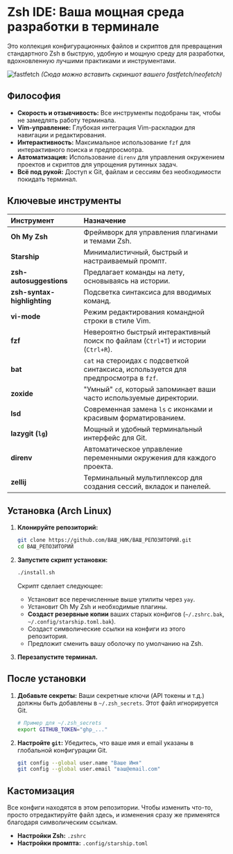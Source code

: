 # Zsh IDE: Ваша мощная среда разработки в терминале

Это коллекция конфигурационных файлов и скриптов для превращения стандартного Zsh в быструю, удобную и мощную среду для разработки, вдохновленную лучшими практиками и инструментами.

![fastfetch](https://i.imgur.com/your-placeholder.png) 
*(Сюда можно вставить скриншот вашего fastfetch/neofetch)*

## Философия

- **Скорость и отзывчивость:** Все инструменты подобраны так, чтобы не замедлять работу терминала.
- **Vim-управление:** Глубокая интеграция Vim-раскладки для навигации и редактирования.
- **Интерактивность:** Максимальное использование `fzf` для интерактивного поиска и предпросмотра.
- **Автоматизация:** Использование `direnv` для управления окружением проектов и скриптов для упрощения рутинных задач.
- **Всё под рукой:** Доступ к Git, файлам и сессиям без необходимости покидать терминал.

## Ключевые инструменты

| Инструмент | Назначение |
| :--- | :--- |
| **Oh My Zsh** | Фреймворк для управления плагинами и темами Zsh. |
| **Starship** | Минималистичный, быстрый и настраиваемый промпт. |
| **zsh-autosuggestions** | Предлагает команды на лету, основываясь на истории. |
| **zsh-syntax-highlighting** | Подсветка синтаксиса для вводимых команд. |
| **vi-mode** | Режим редактирования командной строки в стиле Vim. |
| **fzf** | Невероятно быстрый интерактивный поиск по файлам (`Ctrl+T`) и истории (`Ctrl+R`). |
| **bat** | `cat` на стероидах с подсветкой синтаксиса, используется для предпросмотра в `fzf`. |
| **zoxide** | "Умный" `cd`, который запоминает ваши часто используемые директории. |
| **lsd** | Современная замена `ls` с иконками и красивым форматированием. |
| **lazygit (`lg`)** | Мощный и удобный терминальный интерфейс для Git. |
| **direnv** | Автоматическое управление переменными окружения для каждого проекта. |
| **zellij** | Терминальный мультиплексор для создания сессий, вкладок и панелей. |

## Установка (Arch Linux)

1.  **Клонируйте репозиторий:**
    ```bash
    git clone https://github.com/ВАШ_НИК/ВАШ_РЕПОЗИТОРИЙ.git
    cd ВАШ_РЕПОЗИТОРИЙ
    ```

2.  **Запустите скрипт установки:**
    ```bash
    ./install.sh
    ```
    Скрипт сделает следующее:
    - Установит все перечисленные выше утилиты через `yay`.
    - Установит Oh My Zsh и необходимые плагины.
    - **Создаст резервные копии** ваших старых конфигов (`~/.zshrc.bak`, `~/.config/starship.toml.bak`).
    - Создаст символические ссылки на конфиги из этого репозитория.
    - Предложит сменить вашу оболочку по умолчанию на Zsh.

3.  **Перезапустите терминал.**

## После установки

1.  **Добавьте секреты:** Ваши секретные ключи (API токены и т.д.) должны быть добавлены в `~/.zsh_secrets`. Этот файл игнорируется Git.
    ```bash
    # Пример для ~/.zsh_secrets
    export GITHUB_TOKEN="ghp_..."
    ```

2.  **Настройте `git`:** Убедитесь, что ваше имя и email указаны в глобальной конфигурации Git.
    ```bash
    git config --global user.name "Ваше Имя"
    git config --global user.email "ваш@email.com"
    ```

## Кастомизация

Все конфиги находятся в этом репозитории. Чтобы изменить что-то, просто отредактируйте файл здесь, и изменения сразу же применятся благодаря символическим ссылкам.
- **Настройки Zsh:** `.zshrc`
- **Настройки промпта:** `.config/starship.toml`
